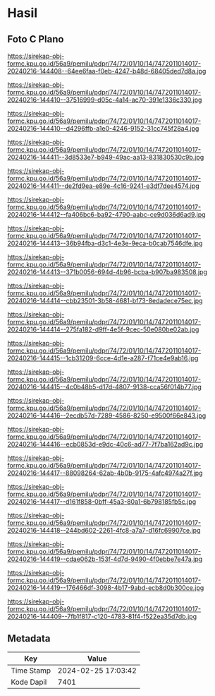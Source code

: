 # Hasil

## Foto C Plano

https://sirekap-obj-formc.kpu.go.id/56a9/pemilu/pdpr/74/72/01/10/14/7472011014017-20240216-144408--64ee6faa-f0eb-4247-b48d-68405ded7d8a.jpg

https://sirekap-obj-formc.kpu.go.id/56a9/pemilu/pdpr/74/72/01/10/14/7472011014017-20240216-144410--37516999-d05c-4a14-ac70-391e1336c330.jpg

https://sirekap-obj-formc.kpu.go.id/56a9/pemilu/pdpr/74/72/01/10/14/7472011014017-20240216-144410--d4296ffb-a1e0-4246-9152-31cc745f28a4.jpg

https://sirekap-obj-formc.kpu.go.id/56a9/pemilu/pdpr/74/72/01/10/14/7472011014017-20240216-144411--3d8533e7-b949-49ac-aa13-831830530c9b.jpg

https://sirekap-obj-formc.kpu.go.id/56a9/pemilu/pdpr/74/72/01/10/14/7472011014017-20240216-144411--de2fd9ea-e89e-4c16-9241-e3df7dee4574.jpg

https://sirekap-obj-formc.kpu.go.id/56a9/pemilu/pdpr/74/72/01/10/14/7472011014017-20240216-144412--fa406bc6-ba92-4790-aabc-ce9d036d6ad9.jpg

https://sirekap-obj-formc.kpu.go.id/56a9/pemilu/pdpr/74/72/01/10/14/7472011014017-20240216-144413--36b94fba-d3c1-4e3e-9eca-b0cab7546dfe.jpg

https://sirekap-obj-formc.kpu.go.id/56a9/pemilu/pdpr/74/72/01/10/14/7472011014017-20240216-144413--371b0056-694d-4b96-bcba-b907ba983508.jpg

https://sirekap-obj-formc.kpu.go.id/56a9/pemilu/pdpr/74/72/01/10/14/7472011014017-20240216-144414--cbb23501-3b58-4681-bf73-8edadece75ec.jpg

https://sirekap-obj-formc.kpu.go.id/56a9/pemilu/pdpr/74/72/01/10/14/7472011014017-20240216-144414--275fa182-d9ff-4e5f-9cec-50e080be02ab.jpg

https://sirekap-obj-formc.kpu.go.id/56a9/pemilu/pdpr/74/72/01/10/14/7472011014017-20240216-144415--1cb31209-6cce-4d1e-a287-f71ce4e9ab16.jpg

https://sirekap-obj-formc.kpu.go.id/56a9/pemilu/pdpr/74/72/01/10/14/7472011014017-20240216-144415--4c0b48b5-d17d-4807-9138-cca56f014b77.jpg

https://sirekap-obj-formc.kpu.go.id/56a9/pemilu/pdpr/74/72/01/10/14/7472011014017-20240216-144416--2ecdb57d-7289-4586-8250-e9500f66e843.jpg

https://sirekap-obj-formc.kpu.go.id/56a9/pemilu/pdpr/74/72/01/10/14/7472011014017-20240216-144416--ecb0853d-e9dc-40c6-ad77-7f7ba162ad9c.jpg

https://sirekap-obj-formc.kpu.go.id/56a9/pemilu/pdpr/74/72/01/10/14/7472011014017-20240216-144417--88098264-62ab-4b0b-9175-4afc4974a27f.jpg

https://sirekap-obj-formc.kpu.go.id/56a9/pemilu/pdpr/74/72/01/10/14/7472011014017-20240216-144417--d161f858-0bff-45a3-80a1-6b798185fb5c.jpg

https://sirekap-obj-formc.kpu.go.id/56a9/pemilu/pdpr/74/72/01/10/14/7472011014017-20240216-144418--244bd602-2261-4fc8-a7a7-d16fc69907ce.jpg

https://sirekap-obj-formc.kpu.go.id/56a9/pemilu/pdpr/74/72/01/10/14/7472011014017-20240216-144419--cdae062b-153f-4d7d-9490-4f0ebbe7e47a.jpg

https://sirekap-obj-formc.kpu.go.id/56a9/pemilu/pdpr/74/72/01/10/14/7472011014017-20240216-144419--176466df-3098-4b17-9abd-ecb8d0b300ce.jpg

https://sirekap-obj-formc.kpu.go.id/56a9/pemilu/pdpr/74/72/01/10/14/7472011014017-20240216-144409--7fb1f817-c120-4783-81f4-f522ea35d7db.jpg


## Metadata

| Key        | Value               |
| ---------- | ------------------- |
| Time Stamp | 2024-02-25 17:03:42 |
| Kode Dapil | 7401                |



